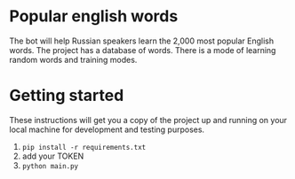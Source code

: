 # Popular english words

The bot will help Russian speakers learn the 2,000 most popular English words. The project has a database of words. There is a mode of learning random words and training modes.

# Getting started

These instructions will get you a copy of the project up and running on your local machine for development and testing purposes.
1. `pip install -r requirements.txt`
2.  add your TOKEN
3. `python main.py`
